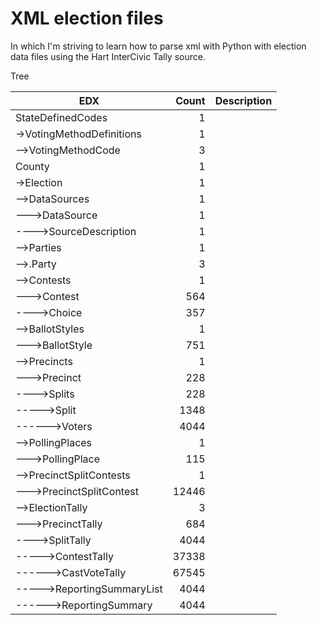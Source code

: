 # XML election files

In which I'm striving to learn how to parse xml with Python with election data files using the Hart InterCivic Tally source.

Tree

|  EDX  |  Count  |  Description  |
|  ---  |  ---:  |  ---  |
|  StateDefinedCodes  |  1  |    |
|  ->VotingMethodDefinitions  |  1  |    |
|  -->VotingMethodCode  |  3  |    |
|  County  |  1  |    |
|  ->Election  |  1  |    |
|  -->DataSources  |  1  |    |
|  --->DataSource  |  1  |    |
|  ---->SourceDescription  |  1  |    |
|  -->Parties  |  1  |    |
|  -->.Party  |  3  |    |
|  -->Contests  |  1  |    |
|  --->Contest  |  564  |    |
|  ---->Choice  |  357  |    |
|  -->BallotStyles  |  1  |    |
|  --->BallotStyle  |  751  |    |
|  -->Precincts  |  1  |    |
|  --->Precinct  |  228  |    |
|  ---->Splits  |  228  |    |
|  ----->Split  |  1348  |    |
|  ------>Voters  |  4044  |    |
|  -->PollingPlaces  |  1  |    |
|  --->PollingPlace  |  115  |    |
|  -->PrecinctSplitContests  |  1  |    |
|  --->PrecinctSplitContest  |  12446  |    |
|  -->ElectionTally  |  3  |    |
|  --->PrecinctTally  |  684  |    |
|  ---->SplitTally  |  4044  |    |
|  ----->ContestTally  |  37338  |    |
|  ------>CastVoteTally  |  67545  |    |
|  ----->ReportingSummaryList  |  4044  |    |
|  ------>ReportingSummary  |  4044  |    |
